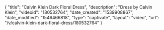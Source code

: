 {
    "title": "Calvin Klein Dark Floral Dress",
    "description": "Dress by Calvin Klein",
    "videoid": "180532764",
    "date_created": "1539908867",
    "date_modified": "1546466818",
    "type": "captivate",
    "layout": "video",
    "url": "\/v\/calvin-klein-dark-floral-dress\/180532764"
}